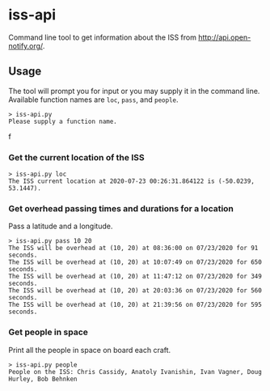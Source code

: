 # iss-api
Command line tool to get information about the ISS from http://api.open-notify.org/.

## Usage
The tool will prompt you for input or you may supply it in the command line. Available function names are `loc`, `pass`, and `people`.

    > iss-api.py
    Please supply a function name.
f
### Get the current location of the ISS
    > iss-api.py loc
    The ISS current location at 2020-07-23 00:26:31.864122 is (-50.0239, 53.1447).

### Get overhead passing times and durations for a location
Pass a latitude and a longitude.

    > iss-api.py pass 10 20
    The ISS will be overhead at (10, 20) at 08:36:00 on 07/23/2020 for 91 seconds.
    The ISS will be overhead at (10, 20) at 10:07:49 on 07/23/2020 for 650 seconds.
    The ISS will be overhead at (10, 20) at 11:47:12 on 07/23/2020 for 349 seconds.
    The ISS will be overhead at (10, 20) at 20:03:36 on 07/23/2020 for 560 seconds.
    The ISS will be overhead at (10, 20) at 21:39:56 on 07/23/2020 for 595 seconds.

### Get people in space
Print all the people in space on board each craft.

    > iss-api.py people
    People on the ISS: Chris Cassidy, Anatoly Ivanishin, Ivan Vagner, Doug Hurley, Bob Behnken
